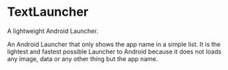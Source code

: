 # TextLauncher
A lightweight Android Launcher.

An Android Launcher that only shows the app name in a simple list. It is the lightest and fastest possible Launcher to Android because it does not loads any image, data or any other thing but the app name.
